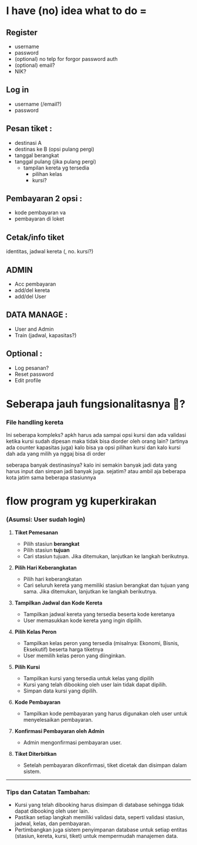 # I have (no) idea what to do =

## Register
* username 
* password 
* (optional) no telp for forgor password auth
* (optional) email?
* NIK?

## Log in
* username (/email?)
* password

## Pesan tiket :
* destinasi A 
* destinas ke B (opsi pulang pergi)
* tanggal berangkat
* tanggal pulang (jika pulang pergi)
  * tampilan kereta yg tersedia
    * pilihan kelas
    * kursi?

## Pembayaran 2 opsi :
* kode pembayaran va
* pembayaran di loket

## Cetak/info tiket 
identitas, jadwal kereta (, no. kursi?)

## ADMIN 
* Acc pembayaran
* add/del kereta
* add/del User

## DATA MANAGE :
* User and Admin
* Train (jadwal, kapasitas?)

## Optional : 
* Log pesanan?
* Reset password
* Edit profile

# Seberapa jauh fungsionalitasnya 🗿?
### File handling kereta

Ini seberapa kompleks? apkh harus ada sampai opsi kursi dan ada validasi ketika kursi sudah dipesan maka tidak bisa diorder oleh orang lain? (artinya ada counter kapasitas juga) 
kalo bisa ya opsi pilihan kursi dan kalo kursi dah ada yang milih ya nggaj bisa di order

seberapa banyak destinasinya? kalo ini semakin banyak jadi data yang harus input dan simpan jadi banyak juga.
sejatim? atau ambil aja beberapa kota jatim sama beberapa stasiunnya


# flow program yg kuperkirakan

### (Asumsi: User sudah login)

1. **Tiket Pemesanan**
   - Pilih stasiun **berangkat**
   - Pilih stasiun **tujuan**
   - Cari stasiun tujuan. Jika ditemukan, lanjutkan ke langkah berikutnya.
   
2. **Pilih Hari Keberangkatan**
   - Pilih hari keberangkatan
   - Cari seluruh kereta yang memiliki stasiun berangkat dan tujuan yang sama. Jika ditemukan, lanjutkan ke langkah berikutnya.

3. **Tampilkan Jadwal dan Kode Kereta**
   - Tampilkan jadwal kereta yang tersedia beserta kode keretanya
   - User memasukkan kode kereta yang ingin dipilih.

4. **Pilih Kelas Peron**
   - Tampilkan kelas peron yang tersedia (misalnya: Ekonomi, Bisnis, Eksekutif) beserta harga tiketnya
   - User memilih kelas peron yang diinginkan.

5. **Pilih Kursi**
   - Tampilkan kursi yang tersedia untuk kelas yang dipilih
   - Kursi yang telah dibooking oleh user lain tidak dapat dipilih.
   - Simpan data kursi yang dipilih.

6. **Kode Pembayaran**
   - Tampilkan kode pembayaran yang harus digunakan oleh user untuk menyelesaikan pembayaran.

7. **Konfirmasi Pembayaran oleh Admin**
   - Admin mengonfirmasi pembayaran user.

8. **Tiket Diterbitkan**
   - Setelah pembayaran dikonfirmasi, tiket dicetak dan disimpan dalam sistem.

---

### Tips dan Catatan Tambahan:
- Kursi yang telah dibooking harus disimpan di database sehingga tidak dapat dibooking oleh user lain.
- Pastikan setiap langkah memiliki validasi data, seperti validasi stasiun, jadwal, kelas, dan pembayaran.
- Pertimbangkan juga sistem penyimpanan database untuk setiap entitas (stasiun, kereta, kursi, tiket) untuk mempermudah manajemen data.

